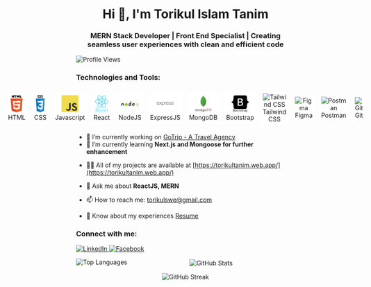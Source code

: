 <!-- Your Name and Introduction -->
<h1 align="center">Hi 👋, I'm Torikul Islam Tanim</h1>
<h3 align="center">MERN Stack Developer | Front End Specialist | Creating seamless user experiences with clean and efficient code</h3>

<!-- Profile Views Badge -->
<p align="left">
  <img src="https://komarev.com/ghpvc/?username=tanimtorikul&label=Profile%20views&color=0e75b6&style=flat" alt="Profile Views" />
</p>

<!-- Technologies and Tools -->
<h3 align="left">Technologies and Tools:</h3>
<p align="center">
  <!-- Add your preferred styling for each tool/language icon -->
  <div style="display: flex; justify-content: center; align-items: center; text-align: center;">
    <div style="background-color: #ffffff; padding: 5px; margin: 5px; text-align: center;">
      <img src="https://raw.githubusercontent.com/devicons/devicon/master/icons/html5/html5-original-wordmark.svg" alt="HTML5" title="HTML5 - HyperText Markup Language" width="40" height="40"/>
      <div>HTML</div>
    </div>
    <div style="background-color: #ffffff; padding: 5px; margin: 5px; text-align: center;">
      <img src="https://raw.githubusercontent.com/devicons/devicon/master/icons/css3/css3-original-wordmark.svg" alt="CSS3" title="CSS3 - Cascading Style Sheets" width="40" height="40"/>
      <div>CSS</div>
    </div>
    <!-- Add similar blocks for other icons -->
    <div style="background-color: #ffffff; padding: 5px; margin: 5px; text-align: center;">
      <img src="https://raw.githubusercontent.com/devicons/devicon/master/icons/javascript/javascript-original.svg" alt="JavaScript" title="JavaScript" width="40" height="40"/>
      <div>Javascript</div>
    </div>
    <div style="background-color: #ffffff; padding: 5px; margin: 5px; text-align: center;">
      <img src="https://raw.githubusercontent.com/devicons/devicon/master/icons/react/react-original-wordmark.svg" alt="React" title="React.js" width="40" height="40"/>
      <div>React</div>
    </div>
    <div style="background-color: #ffffff; padding: 5px; margin: 5px; text-align: center;">
      <img src="https://raw.githubusercontent.com/devicons/devicon/master/icons/nodejs/nodejs-original-wordmark.svg" alt="Node.js" title="Node.js" width="40" height="40"/>
      <div>NodeJS</div>
    </div>
    <div style="background-color: #ffffff; padding: 5px; margin: 5px; text-align: center;">
      <img src="https://raw.githubusercontent.com/devicons/devicon/master/icons/express/express-original-wordmark.svg" alt="Express" title="Express.js" width="40" height="40"/>
      <div>ExpressJS</div>
    </div>
    <div style="background-color: #ffffff; padding: 5px; margin: 5px; text-align: center;">
      <img src="https://raw.githubusercontent.com/devicons/devicon/master/icons/mongodb/mongodb-original-wordmark.svg" alt="MongoDB" title="MongoDB" width="40" height="40"/>
      <div>MongoDB</div>
    </div>
    <div style="background-color: #ffffff; padding: 5px; margin: 5px; text-align: center;">
      <img src="https://raw.githubusercontent.com/devicons/devicon/master/icons/bootstrap/bootstrap-plain-wordmark.svg" alt="Bootstrap" title="Bootstrap" width="40" height="40"/>
      <div>Bootstrap</div>
    </div>
    <div style="background-color: #ffffff; padding: 5px; margin: 5px; text-align: center;">
      <img src="https://www.vectorlogo.zone/logos/tailwindcss/tailwindcss-icon.svg" alt="Tailwind CSS" title="Tailwind CSS" width="40" height="40"/>
      <div>Tailwind CSS</div>
    </div>
    <div style="background-color: #ffffff; padding: 5px; margin: 5px; text-align: center;">
      <img src="https://www.vectorlogo.zone/logos/figma/figma-icon.svg" alt="Figma" title="Figma" width="40" height="40"/>
      <div>Figma</div>
    </div>
    <div style="background-color: #ffffff; padding: 5px; margin: 5px; text-align: center;">
      <img src="https://www.vectorlogo.zone/logos/getpostman/getpostman-icon.svg" alt="Postman" title="Postman" width="40" height="40"/>
      <div>Postman</div>
    </div>
    <div style="background-color: #ffffff; padding: 5px; margin: 5px; text-align: center;">
      <img src="https://raw.githubusercontent.com/devicons/devicon/master/icons/git-scm/git-scm-icon.svg" alt="Git" title="Git" width="40" height="40"/>
      <div>Git</div>
    </div>
  </div>
</p>

<!-- Current Work and Learning -->
- 🔭 I’m currently working on [GoTrip - A Travel Agency](https://go-trip-web.web.app/)
- 🌱 I’m currently learning **Next.js and Mongoose for further enhancement**

<!-- Projects Link -->
- 👨‍💻 All of my projects are available at [https://torikultanim.web.app/](https://torikultanim.web.app/)

<!-- Ask Me About -->
- 💬 Ask me about **ReactJS, MERN**

<!-- Contact Information -->
- 📫 How to reach me: [torikulswe@gmail.com](mailto:torikulswe@gmail.com)

<!-- Experiences -->
- 📄 Know about my experiences [Resume](https://drive.google.com/file/d/1gLLqAbG25CppomFPT5o5AZ12bj594lgT/view?usp=drive_link)

<!-- Connect with me -->
<h3 align="left">Connect with me:</h3>
<p align="left">
  <a href="https://linkedin.com/in/torikul-tanim" target="_blank">
    <img src="https://raw.githubusercontent.com/rahuldkjain/github-profile-readme-generator/master/src/images/icons/Social/linked-in-alt.svg" alt="LinkedIn" height="30" width="40" />
  </a>
  <a href="https://www.facebook.com/torikulswe" target="_blank">
    <img src="https://raw.githubusercontent.com/rahuldkjain/github-profile-readme-generator/master/src/images/icons/Social/facebook.svg" alt="Facebook" height="30" width="40" />
  </a>
</p>

<!-- GitHub Stats -->
<p align="center">
  <img align="left" src="https://github-readme-stats.vercel.app/api/top-langs?username=tanimtorikul&show_icons=true&locale=en&layout=compact" alt="Top Languages" />
</p>

<p align="center">
  <img align="center" src="https://github-readme-stats.vercel.app/api?username=tanimtorikul&show_icons=true&locale=en" alt="GitHub Stats" />
</p>

<p align="center">
  <img align="center" src="https://github-readme-streak-stats.herokuapp.com/?user=tanimtorikul" alt="GitHub Streak" />
</p>


